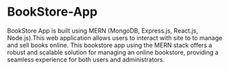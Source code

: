 # BookStore-App
BookStore App is built using MERN (MongoDB, Express.js, React.js, Node.js).This web application allows users to interact with site to to manage and sell books online. This bookstore app using the MERN stack offers a robust and scalable solution for managing an online bookstore, providing a seamless experience for both users and administrators.
